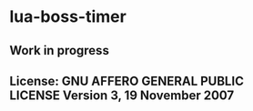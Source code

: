 # lua-boss-timer
 
## Work in progress

## License: GNU AFFERO GENERAL PUBLIC LICENSE Version 3, 19 November 2007
